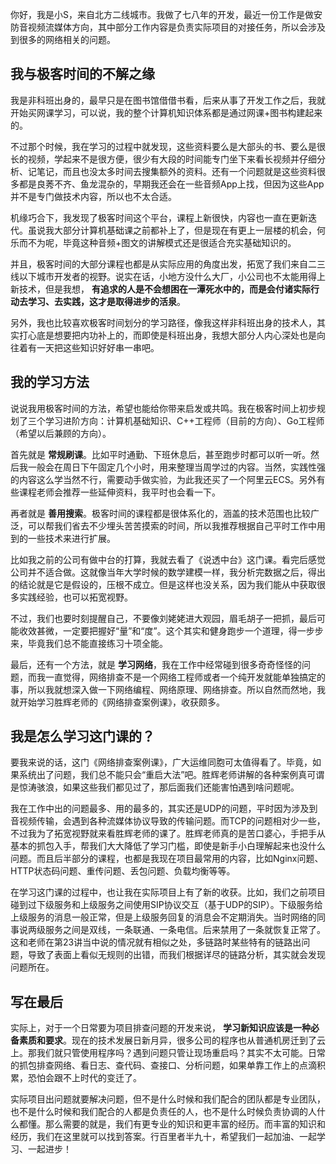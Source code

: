 你好，我是小S，来自北方二线城市。我做了七八年的开发，最近一份工作是做安防音视频流媒体方向，其中部分工作内容是负责实际项目的对接任务，所以会涉及到很多的网络相关的问题。

## 我与极客时间的不解之缘

我是非科班出身的，最早只是在图书馆借借书看，后来从事了开发工作之后，我就开始买网课学习，可以说，我的整个计算机知识体系都是通过网课+图书构建起来的。

不过那个时候，我在学习的过程中就发现，这些资料要么是大部头的书、要么是很长的视频，学起来不是很方便，很少有大段的时间能专门坐下来看长视频并仔细分析、记笔记，而且也没太多时间去搜集额外的资料。还有一个问题就是这些资料很多都是良莠不齐、鱼龙混杂的，早期我还会在一些音频App上找，但因为这些App并不是专门做技术内容，所以也不太合适。

机缘巧合下，我发现了极客时间这个平台，课程上新很快，内容也一直在更新迭代。虽说我大部分计算机基础课之前都补上了，但是现在有更上一层楼的机会，何乐而不为呢，毕竟这种音频+图文的讲解模式还是很适合充实基础知识的。

并且，极客时间的大部分课程也都是从实际应用的角度出发，拓宽了我们来自二三线以下城市开发者的视野。说实在话，小地方没什么大厂，小公司也不太能用得上新技术，但是我想， **有追求的人是不会想困在一潭死水中的，而是会付诸实际行动去学习、去实践，这才是取得进步的活泉**。

另外，我也比较喜欢极客时间划分的学习路径，像我这样非科班出身的技术人，其实打心底是想要把内功补上的，而即使是科班出身，我想大部分人内心深处也是向往着有一天把这些知识好好串一串吧。

## 我的学习方法

说说我用极客时间的方法，希望也能给你带来启发或共鸣。我在极客时间上初步规划了三个学习进阶方向：计算机基础知识、C++工程师（目前的方向）、Go工程师（希望以后兼顾的方向）。

首先就是 **常规刷课**。比如平时通勤、下班休息后，甚至跑步时都可以听一听。然后我一般会在周日下午固定几个小时，用来整理当周学过的内容。当然，实践性强的内容这么学当然不行，需要动手做实验，为此我还买了一个阿里云ECS。另外有些课程老师会推荐一些延伸资料，我平时也会看一下。

再者就是 **善用搜索**。极客时间的课程都是很体系化的，涵盖的技术范围也比较广泛，可以帮我们省去不少埋头苦苦摸索的时间，所以我推荐根据自己平时工作中用到的一些技术来进行扩展。

比如我之前的公司有做中台的打算，我就去看了《说透中台》这门课。看完后感觉公司并不适合做。这就像当年大学时候的数学建模一样，我分析完数据之后，得出的结论就是它是假设的，压根不成立。但是这样也没关系，因为我们能从中获取很多实践经验，也可以拓宽视野。

不过，我们也要时刻提醒自己，不要像刘姥姥进大观园，眉毛胡子一把抓，最后可能收效甚微，一定要把握好“量”和“度”。这个其实和健身跑步一个道理，得一步步来，毕竟我们总不能直接练习十项全能。

最后，还有一个方法，就是 **学习网络**，我在工作中经常碰到很多奇奇怪怪的问题，而我一直觉得，网络排查不是一个网络工程师或者一个纯开发就能单独搞定的事，所以我就想深入做一下网络编程、网络原理、网络排查。所以自然而然地，我就开始学习胜辉老师的《网络排查案例课》，收获颇多。

## 我是怎么学习这门课的？

要我来说的话，这门《网络排查案例课》，广大运维同胞可太值得看了。毕竟，如果系统出了问题，我们总不能只会“重启大法”吧。胜辉老师讲解的各种案例真可谓是惊涛骇浪，如果这些我们都见过了，那后面我们还能害怕遇到啥问题呢。

我在工作中出的问题最多、用的最多的，其实还是UDP的问题，平时因为涉及到音视频传输，会遇到各种流媒体协议导致的传输问题。而TCP的问题相对少一些，不过我为了拓宽视野就来看胜辉老师的课了。胜辉老师真的是苦口婆心，手把手从基本的抓包入手，帮我们大大降低了学习门槛，即使是新手小白理解起来也没什么问题。而且后半部分的课程，也都是我现在项目最常用的内容，比如Nginx问题、HTTP状态码问题、重传问题、丢包问题、负载均衡等等。

在学习这门课的过程中，也让我在实际项目上有了新的收获。比如，我们之前项目碰到过下级服务和上级服务之间使用SIP协议交互（基于UDP的SIP）。下级服务给上级服务的消息一般正常，但是上级服务回复的消息会不定期消失。当时网络的同事说两级服务之间是双线，一条联通、一条电信。后来禁用了一条就恢复正常了。这和老师在第23讲当中说的情况就有相似之处，多链路时某些特有的链路出问题，导致了表面上看似无规则的出错，而我们根据详尽的链路分析，其实就会发现问题所在。

## 写在最后

实际上，对于一个日常要为项目排查问题的开发来说， **学习新知识应该是一种必备素质和要求**。现在的技术发展日新月异，很多公司的程序也从普通机房迁到了云上。那我们就只管使用程序吗？遇到问题只管让现场重启吗？其实不太可能。日常的抓包排查网络、看日志、查代码、查接口、分析问题，如果单靠工作上的点滴积累，恐怕会跟不上时代的变迁了。

实际项目出问题就要解决问题，但不是什么时候和我们配合的团队都是专业团队，也不是什么时候和我们配合的人都是负责任的人，也不是什么时候负责协调的人什么都懂。那么需要的就是，我们有更专业的知识和更丰富的经历。而丰富的知识和经历，我们在这里就可以找到答案。行百里者半九十，希望我们一起加油、一起学习、一起进步！